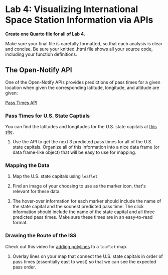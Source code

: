 # Lab 4: Visualizing International Space Station Information via APIs

**Create one Quarto file for all of Lab 4.**

Make sure your final file is carefully formatted, so that each analysis is clear and concise. Be sure your knitted .html file shows all your source code, including your function definitions.

## The Open-Notify API

One of the Open-Notify APIs provides predictions of pass times for a given location when given the corresponding latitude, longitude, and altitude are given:

[Pass Times API](https://g7vrd.co.uk/public-satellite-pass-rest-api)

### Pass Times for U.S. State Captials

You can find the latitudes and longitudes for the U.S. state capitals at [this site](https://people.sc.fsu.edu/~jburkardt/datasets/states/states.html).

1.  Use the API to get the next 3 predicted pass times for all of the U.S. state capitals. Organize all of this information into a nice data frame (or data frame-like object) that will be easy to use for mapping.

### Mapping the Data

1.  Map the U.S. state capitals using `leaflet`

2.  Find an image of your choosing to use as the marker icon, that's relevant for these data.

3.  The hover-over information for each marker should include the name of the state capital and the soonest predicted pass time. The click information should include the name of the state capital and all three predicted pass times. Make sure these times are in an easy-to-read format.

### Drawing the Route of the ISS

Check out this video for [adding polylines](https://www.youtube.com/watch?v=iKESL0Iwmmw) to a `leaflet` map.

1.  Overlay lines on your map that connect the U.S. state capitals in order of pass times (essentially east to west) so that we can see the expected pass order.
